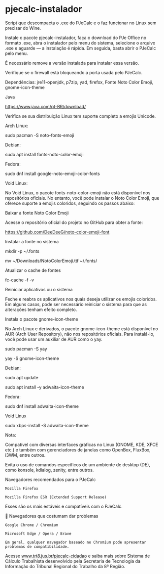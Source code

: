 # pjecalc-instalador

Script que descompacta o .exe do PJeCalc e o faz funcionar no Linux sem precisar do Wine.


Instale o pacote pjecalc-instalador, faça o download do PJe Office no formato .exe, abra o instalador pelo menu do sistema, selecione o arquivo .exe e aguarde — a instalação é rápida. Em seguida, basta abrir o PJeCalc pelo menu.


É necessário remove a versão instalada para instalar essa versão.



Verifique se o firewall está bloqueando a porta usada pelo PJeCalc.



Dependências: jre11-openjdk, p7zip, yad, firefox, Fonte Noto Color Emoji, gnome-icon-theme


Java

https://www.java.com/pt-BR/download/


Verifica se sua distribuição Linux tem suporte completo a emojis Unicode.

Arch Linux:

sudo pacman -S noto-fonts-emoji

Debian:

sudo apt install fonts-noto-color-emoji

Fedora:

sudo dnf install google-noto-emoji-color-fonts


Void Linux:

No Void Linux, o pacote fonts-noto-color-emoji não está disponível nos repositórios oficiais. No entanto, você pode instalar o Noto Color Emoji, que oferece suporte a emojis coloridos, seguindo os passos abaixo:

Baixar a fonte Noto Color Emoji

Acesse o repositório oficial do projeto no GitHub para obter a fonte:

https://github.com/DeeDeeG/noto-color-emoji-font

Instalar a fonte no sistema

mkdir -p ~/.fonts

mv ~/Downloads/NotoColorEmoji.ttf ~/.fonts/

Atualizar o cache de fontes

fc-cache -f -v


Reiniciar aplicativos ou o sistema

Feche e reabra os aplicativos nos quais deseja utilizar os emojis coloridos. Em alguns casos, pode ser necessário reiniciar o sistema para que as alterações tenham efeito completo.



Instala o pacote gnome-icon-theme


No Arch Linux e derivados, o pacote gnome-icon-theme está disponível no AUR (Arch User Repository), não nos repositórios oficiais. Para instalá-lo, você pode usar um auxiliar de AUR como o yay.

sudo pacman -S yay

yay -S gnome-icon-theme


Debian:

sudo apt update

sudo apt install -y adwaita-icon-theme


Fedora:

sudo dnf install adwaita-icon-theme


Void Linux

sudo xbps-install -S adwaita-icon-theme



Nota:

Compatível com diversas interfaces gráficas no Linux (GNOME, KDE, XFCE etc.) e também com gerenciadores de janelas como OpenBox, FluxBox, i3WM, entre outros.

Evita o uso de comandos específicos de um ambiente de desktop (DE), como konsole, kdialog, zenity, entre outros.


Navegadores recomendados para o PJeCalc

    Mozilla Firefox

    Mozilla Firefox ESR (Extended Support Release)

Esses são os mais estáveis e compatíveis com o PJeCalc.


🚫 Navegadores que costumam dar problemas

    Google Chrome / Chromium

    Microsoft Edge / Opera / Brave

    Em geral, qualquer navegador baseado no Chromium pode apresentar problemas de compatibilidade.


Acesse www.trt8.jus.br/pjecalc-cidadao e saiba mais sobre Sistema de Cálculo Trabalhista desenvolvido pela Secretaria de Tecnologia da Informação do Tribunal Regional do Trabalho da 8ª Região.


